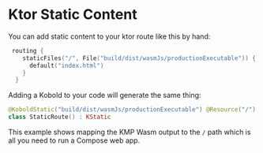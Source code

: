 # Ktor Static Content

You can add static content to your ktor route like this by hand: 

```Kotlin
 routing {
    staticFiles("/", File("build/dist/wasmJs/productionExecutable")) {
      default("index.html")
    }
  }
  ```

Adding a Kobold to your code will generate the same thing:

```Kotlin
@KoboldStatic("build/dist/wasmJs/productionExecutable") @Resource("/")
class StaticRoute() : KStatic
```

This example shows mapping the KMP Wasm output to the `/` path which is all you need to run a Compose web app.